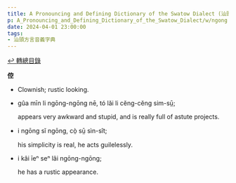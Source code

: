 ```yaml
---
title: A Pronouncing and Defining Dictionary of the Swatow Dialect (汕頭方言音義字典) / ngong
p: A_Pronouncing_and_Defining_Dictionary_of_the_Swatow_Dialect/w/ngong
date: 2024-04-01 23:00:00
tags: 
- 汕頭方言音義字典
---
```


[↩️ 轉總目錄](/A_Pronouncing_and_Defining_Dictionary_of_the_Swatow_Dialect)


**倥**
- Clownish; rustic looking.

- gûa mīn li ngōng-ngōng nē, tó lăi li cĕng-cĕng sim-sṳ̄;

  appears very awkward and stupid, and is really full of astute projects.

- i ngōng sĭ ngōng, cò̤ sṳ̄ sìn-sît;

  his simplicity is real, he acts guilelessly.

- i kâi īeⁿ seⁿ lâi ngōng-ngōng;

  he has a rustic appearance.